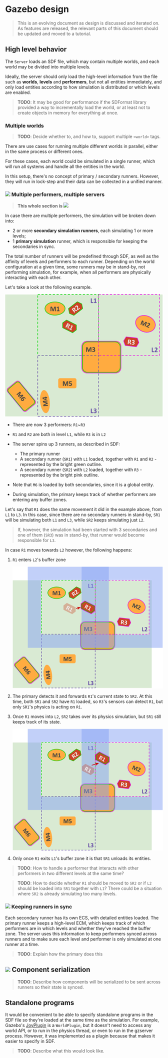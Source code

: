 # Gazebo design

> This is an evolving document as design is discussed and iterated on. As features are released,
  the relevant parts of this document should be updated and moved to a tutorial.

## High level behavior

The `Server` loads an SDF file, which may contain multiple worlds, and each
world may be divided into multiple levels.

Ideally, the server should only load the high-level information from the file
such as **worlds**, **levels** and **performers**, but not all entities
immediately, and only load entities according to how simulation is distributed
or which levels are enabled.

> **TODO**: It may be good for performance if the SDFormat library provided a
    way to incrementally load the world, or at least not to create objects in
    memory for everything at once.

### Multiple worlds

> **TODO**: Decide whether to, and how to, support multiple `<world>` tags.

There are use cases for running multiple different worlds in parallel, either in
the same process or different ones.

For these cases, each world could be simulated in a single runner, which will
run all systems and handle all the entities in the world.

In this setup, there's no concept of primary / secondary runners. However, they
will run in lock-step and their data can be collected in a unified manner.

### ![](https://66.media.tumblr.com/c95e2b7e9bd698f0ef7b968faaed23f7/tumblr_inline_mkn8tqM06r1roozkr.gif) Multiple performers, multiple servers

> **This whole section is ![](https://66.media.tumblr.com/c95e2b7e9bd698f0ef7b968faaed23f7/tumblr_inline_mkn8tqM06r1roozkr.gif)**

In case there are multiple performers, the simulation will be broken down into:

* 2 or more **secondary simulation runners**, each simulating 1 or more levels;
* 1 **primary simulation** runner, which is responsible for keeping the
  secondaries in sync.

The total number of runners will be predefined through SDF, as well as the
affinity of levels and performers to each runner. Depending on the world
configuration at a given time, some runners may be in stand-by, not performing
simulation, for example, when all performers are physically interacting with
each other.

Let's take a look at the following example.

![](architecture_design/06.png)

* There are now 3 performers: `R1`~`R3`

* `R1` and `R2` are both in level `L1`, while `R3` is in `L2`

* The server spins up 3 runners, as described in SDF:
    * The primary runner
    * A secondary runner (`SR1`) with `L1` loaded, together with `R1` and `R2` -
      represented by the bright green outline.
    * A secondary runner (`SR2`) with `L2` loaded, together with `R3` -
      represented by the bright pink outline.

* Note that `M6` is loaded by both secondaries, since it is a global entity.

* During simulation, the primary keeps track of whether performers are
  entering any buffer zones.

Let's say that `R1` does the same movement it did in the example above,
from `L1` to `L3`. In this case, since there are no secondary runners in
stand-by, `SR1` will be simulating both `L1` and `L3`, while `SR2` keeps
simulating just `L2`.

> If, however, the simulation had been started with 3 secondaries and one
of them (`SR3`) was in stand-by, that runner would become responsible for `L3`.

In case `R1` moves towards `L2` however, the following happens:

1. `R1` enters `L2`'s buffer zone

    ![](architecture_design/07.png)

1. The primary detects it and forwards `R1`'s current state to `SR2`. At this
time, both `SR1` and `SR2` have `R1` loaded, so `R3`'s sensors can detect `R1`,
but only `SR1`'s physics is acting on `R1`.
1. Once `R1` moves into `L2`, `SR2` takes over its physics simulation, but `SR1`
still keeps track of its state.

    ![](architecture_design/08.png)

1. Only once `R1` exits `L1`'s buffer zone it is that `SR1` unloads its
entities.

> **TODO**: How to handle a performer that interacts with other performers in
two different levels at the same time?

> **TODO**: How to decide whether `R1` should be moved to `SR2` or if `L2`
should be loaded into `SR1` together with `L1`? There could be a situation
where `SR2` is already simulating too many levels.

### ![](https://66.media.tumblr.com/c95e2b7e9bd698f0ef7b968faaed23f7/tumblr_inline_mkn8tqM06r1roozkr.gif) Keeping runners in sync

Each secondary runner has its own ECS, with detailed entities loaded. The
primary runner keeps a high-level ECM, which keeps track of which performers are
in which levels and whether they've reached the buffer zone. The server uses
this information to keep performers synced across runners and to make sure each
level and performer is only simulated at one runner at a time.

> **TODO**: Explain how the primary does this

## ![](https://66.media.tumblr.com/c95e2b7e9bd698f0ef7b968faaed23f7/tumblr_inline_mkn8tqM06r1roozkr.gif) Component serialization

> **TODO**: Describe how components will be serialized to be sent across runners
> so their state is synced.

## Standalone programs

It would be convenient to be able to specify standalone programs in the SDF
file so they're loaded at the same time as the simulation. For example,
Gazebo's
[JoyPlugin](https://github.com/osrf/gazebo/blob/gazebo11/plugins/JoyPlugin.hh)
is a `WorldPlugin`, but it doesn't need to access any world API, or to run
in the physics thread, or even to run in the gzserver process. However,
it was implemented as a plugin because that makes it easier to specify in
SDF.

> **TODO**: Describe what this would look like.



